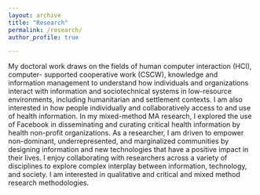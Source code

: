 ```yaml
---
layout: archive
title: "Research"
permalink: /research/
author_profile: true

---
```

My doctoral work draws on the fields of human computer interaction (HCI), computer-
supported cooperative work (CSCW), knowledge and information management to
understand how individuals and organizations interact with information and
sociotechnical systems in low-resource environments, including humanitarian and
settlement contexts.
I am also interested in how people individually and collaboratively access to and use of
health information. In my mixed-method MA research, I explored the use of Facebook in
disseminating and curating critical health information by health non-profit organizations.
As a researcher, I am driven to empower non-dominant, underrepresented, and
marginalized communities by designing information and new technologies that have a
positive impact in their lives.
I enjoy collaborating with researchers across a variety of disciplines to explore complex
interplay between information, technology, and society. I am interested in qualitative
and critical and mixed method research methodologies.
